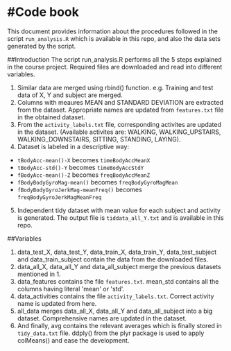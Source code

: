 #Code book 
=================

This document provides information about the procedures followed in the script `run_analysis.R` which is available in this repo, and also the data sets generated by the script.

##Introduction
The script run_analysis.R performs all the 5 steps explained in the course project. Required files are downloaded and read into different variables.

1. Similar data are merged using rbind() function. e.g. Training and test data of X, Y and subject are merged.
2. Columns with meaures MEAN and STANDARD DEVIATION are extracted from the dataset. Appropriate names are updated from `features.txt` file in the obtained dataset.
3. From the `activity_labels.txt` file, corresponding activites are updated in the dataset. (Available activites are:  WALKING, WALKING_UPSTAIRS, WALKING_DOWNSTAIRS, SITTING, STANDING, LAYING).
4. Dataset is labeled in a descriptive way:
* `tBodyAcc-mean()-X` becomes `timeBodyAccMeanX` 
* `tBodyAcc-std()-Y` becomes `timeBodyAccStdY`
* `fBodyAcc-mean()-Z` becomes `freqBodyAccMeanZ`
* `fBodyBodyGyroMag-mean()` becomes `freqBodyGyroMagMean`
* `fBodyBodyGyroJerkMag-meanFreq()` becomes `freqBodyGyroJerkMagMeanFreq`
5. Independent tidy dataset with mean value for each subject and activity is generated. The output file is `tiddata_all_Y.txt` and is available in this repo.

##Variables
1. data_test_X, data_test_Y, data_train_X, data_train_Y, data_test_subject and data_train_subject contain the data from the downloaded files.
2. data_all_X, data_all_Y and data_all_subject merge the previous datasets mentioned in 1.
2. data_features contains the file `features.txt`. mean_std contains all the columns having literal 'mean' or 'std'. 
3. data_activities contains the file `activity_labels.txt`. Correct activity name is updated from here.
4. all_data merges data_all_X, data_all_Y and data_all_subject into a big dataset. Comprehensive names are updated in the dataset.
5. And finally, avg contains the relevant averages which is finally stored in `tidy_data.txt` file. ddply() from the plyr package is used to apply colMeans() and ease the development.
